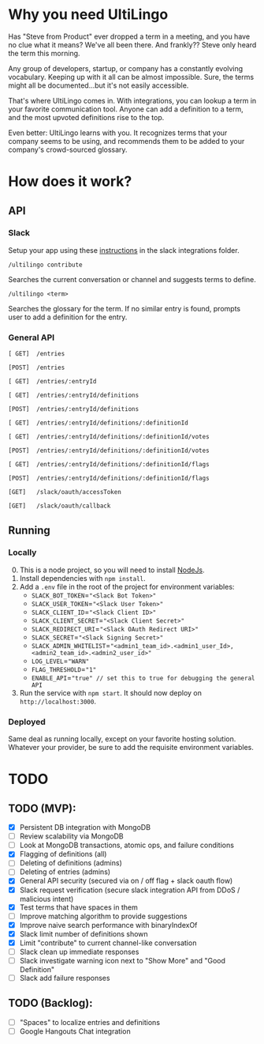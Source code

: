 # Why you need UltiLingo
Has "Steve from Product" ever dropped a term in a meeting, and you have no clue what it means? We've all been there. And frankly?? Steve only heard the term this morning.

Any group of developers, startup, or company has a constantly evolving vocabulary. Keeping up with it all can be almost impossible. Sure, the terms might all be documented...but it's not easily accessible.

That's where UltiLingo comes in. With integrations, you can lookup a term in your favorite communication tool. Anyone can add a definition to a term, and the most upvoted definitions rise to the top.

Even better: UltiLingo learns with you. It recognizes terms that your company seems to be using, and recommends them to be added to your company's crowd-sourced glossary.

# How does it work?

## API

### Slack
Setup your app using these [instructions](integrations/slack/README.md) in the slack integrations folder.

`/ultilingo contribute`

Searches the current conversation or channel and suggests terms to define.

`/ultilingo <term>`

Searches the glossary for the term. If no similar entry is found, prompts user to add a definition for the entry.

### General API
`[ GET]  /entries`

`[POST]  /entries`

`[ GET]  /entries/:entryId`

`[ GET]  /entries/:entryId/definitions`

`[POST]  /entries/:entryId/definitions`

`[ GET]  /entries/:entryId/definitions/:definitionId`

`[ GET]  /entries/:entryId/definitions/:definitionId/votes`

`[POST]  /entries/:entryId/definitions/:definitionId/votes`

`[ GET]  /entries/:entryId/definitions/:definitionId/flags`

`[POST]  /entries/:entryId/definitions/:definitionId/flags`

`[GET]   /slack/oauth/accessToken`

`[GET]   /slack/oauth/callback`


## Running

### Locally
0. This is a node project, so you will need to install [NodeJs](https://nodejs.org/en/).
1. Install dependencies with `npm install`.
2. Add a `.env` file in the root of the project for environment variables:
    - `SLACK_BOT_TOKEN`=`"<Slack Bot Token>"`
    - `SLACK_USER_TOKEN`=`"<Slack User Token>"`
    - `SLACK_CLIENT_ID`=`"<Slack Client ID>"`
    - `SLACK_CLIENT_SECRET`=`"<Slack Client Secret>"`
    - `SLACK_REDIRECT_URI`=`"<Slack OAuth Redirect URI>"`
    - `SLACK_SECRET`=`"<Slack Signing Secret>"`
    - `SLACK_ADMIN_WHITELIST`=`"<admin1_team_id>.<admin1_user_Id>,<admin2_team_id>.<admin2_user_id>"`
    - `LOG_LEVEL`=`"WARN"`
    - `FLAG_THRESHOLD`=`"1"`
    - `ENABLE_API`=`"true" // set this to true for debugging the general API`
3. Run the service with `npm start`. It should now deploy on `http://localhost:3000`.

### Deployed
Same deal as running locally, except on your favorite hosting solution. Whatever your provider, be sure to add the requisite environment variables.

# TODO

## TODO (MVP):
- [x] Persistent DB integration with MongoDB
- [ ] Review scalability via MongoDB
- [ ] Look at MongoDB transactions, atomic ops, and failure conditions
- [x] Flagging of definitions (all)
- [ ] Deleting of definitions (admins)
- [ ] Deleting of entries (admins)
- [x] General API security (secured via on / off flag + slack oauth flow)
- [x] Slack request verification (secure slack integration API from DDoS / malicious intent)
- [x] Test terms that have spaces in them
- [ ] Improve matching algorithm to provide suggestions
- [x] Improve naive search performance with binaryIndexOf
- [x] Slack limit number of definitions shown
- [x] Limit "contribute" to current channel-like conversation
- [ ] Slack clean up immediate responses
- [ ] Slack investigate warning icon next to "Show More" and "Good Definition"
- [ ] Slack add failure responses

## TODO (Backlog):
- [ ] "Spaces" to localize entries and definitions
- [ ] Google Hangouts Chat integration 
